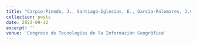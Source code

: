 ```yaml
---
title: "Carpio-Pinedo, J., Santiago-Iglesias, E., García-Palomares, J.C. (2022). La ciudad bajo la nieve: dinámica de las actividades urbanas durante un evento de nevadas extremas utilizando Google Points of Interest. XIX Congreso de Tecnologías de la Información Geográfica. “TIG al servicio de los ODS”. Zaragoza (España). From September 12 to 14, 2022."
collection: posts
date: 2022-09-12
excerpt: ''
venue: 'Congreso de Tecnologías de la Información Geográfica'
---
```

